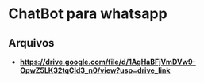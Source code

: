 # ChatBot para whatsapp

## Arquivos
* **https://drive.google.com/file/d/1AgHaBFjVmDVw9-OpwZ5LK32tqCld3_n0/view?usp=drive_link**
